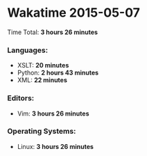 # Wakatime 2015-05-07

Time Total: **3 hours 26 minutes**

### Languages:
- XSLT: **20 minutes** 
- Python: **2 hours 43 minutes** 
- XML: **22 minutes** 

### Editors:
- Vim: **3 hours 26 minutes** 

### Operating Systems:
- Linux: **3 hours 26 minutes** 

